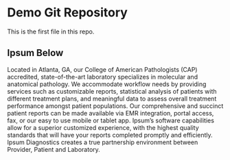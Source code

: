 # Demo Git Repository

This is the first file in this repo.

## Ipsum Below
Located in Atlanta, GA, our College of American Pathologists (CAP) accredited, state-of-the-art laboratory specializes in molecular and anatomical pathology. We accommodate workflow needs by providing services such as customizable reports, statistical analysis of patients with different treatment plans, and meaningful data to assess overall treatment performance amongst patient populations. Our comprehensive and succinct patient reports can be made available via EMR integration, portal access, fax, or our easy to use mobile or tablet app. Ipsum’s software capabilities allow for a superior customized experience, with the highest quality standards that will have your reports completed promptly and efficiently. Ipsum Diagnostics creates a true partnership environment between Provider, Patient and Laboratory.